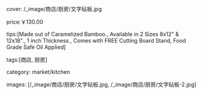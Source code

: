 
cover:  /_image/商店/厨房/文字砧板.jpg

price:￥130.00

tips:[Made out of Caramelized Bamboo., Available in 2 Sizes 8x12" & 12x18"., 1 inch Thickness., Comes with FREE Cutting Board Stand, Food Grade Safe Oil Applied]

tags:[商店, 厨房]

category: market/kitchen

images: [/_image/商店/厨房/文字砧板.jpg, /_image/商店/厨房/文字砧板-2.jpg]




